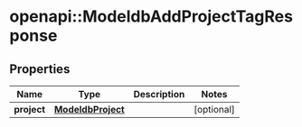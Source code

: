 # openapi::ModeldbAddProjectTagResponse


## Properties
Name | Type | Description | Notes
------------ | ------------- | ------------- | -------------
**project** | [**ModeldbProject**](modeldbProject.md) |  | [optional] 



